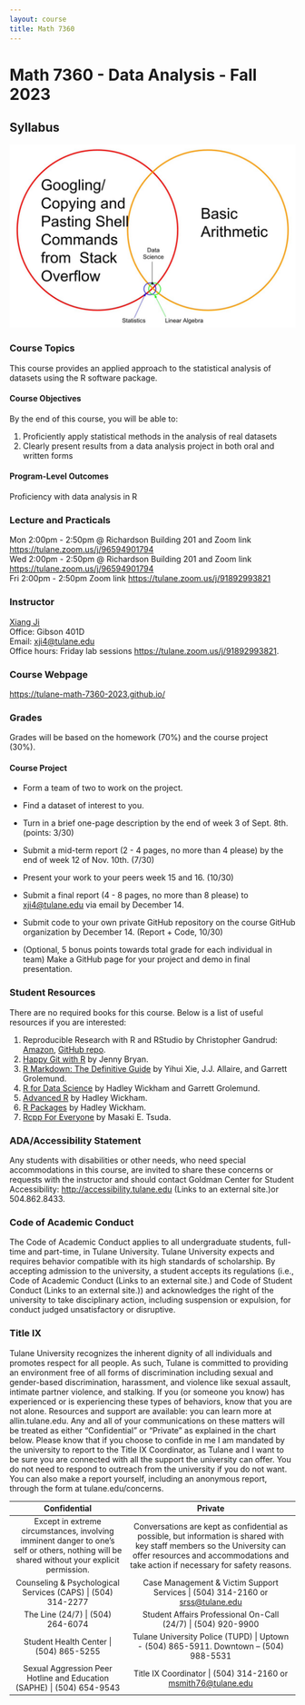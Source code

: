 ```yaml
---
layout: course
title: Math 7360
---
```


# Math 7360 - Data Analysis - Fall 2023

## Syllabus


![Data Science Joke](./DS_joke.jpeg)

### Course Topics

This course provides an applied approach to the statistical analysis of datasets using the R software package.

#### Course Objectives

By the end of this course, you will be able to:

1. Proficiently apply statistical methods in the analysis of real datasets
2. Clearly present results from a data analysis project in both oral and written forms

#### Program-Level Outcomes

Proficiency with data analysis in R


### Lecture and Practicals

Mon 2:00pm - 2:50pm @ Richardson Building 201 and Zoom link <https://tulane.zoom.us/j/96594901794> <br>
Wed 2:00pm - 2:50pm @ Richardson Building 201 and Zoom link <https://tulane.zoom.us/j/96594901794> <br>
Fri 2:00pm - 2:50pm Zoom link <https://tulane.zoom.us/j/91892993821> <br>

### Instructor

[Xiang Ji](https://sse.tulane.edu/math/faculty/ji)<br>
Office: Gibson 401D<br>
Email: <xji4@tulane.edu><br>
Office hours: Friday lab sessions <https://tulane.zoom.us/j/91892993821>.

### Course Webpage

<https://tulane-math-7360-2023.github.io/>

### Grades

Grades will be based on the homework (70%) and the course project (30%).

#### Course Project

- Form a team of two to work on the project.

- Find a dataset of interest to you.

- Turn in a brief one-page description by the end of week 3 of Sept. 8th. (points: 3/30)

- Submit a mid-term report (2 - 4 pages, no more than 4 please) by the end of week 12 of Nov. 10th. (7/30)

- Present your work to your peers week 15 and 16. (10/30)

- Submit a final report (4 - 8 pages, no more than 8 please) to <xji4@tulane.edu> via email by December 14.

- Submit code to your own private GitHub repository on the course GitHub organization by December 14. (Report + Code, 10/30)

- (Optional, 5 bonus points towards total grade for each individual in team) Make a GitHub page for your project and demo in final presentation.

### Student Resources

There are no required books for this course.  Below is a list of useful resources if you are interested:

1. Reproducible Research with R and RStudio by Christopher Gandrud: [Amazon](https://www.amazon.com/Reproducible-Research-Studio-Second-Chapman/dp/1498715370/ref=dp_ob_title_bk), [GitHub repo](https://github.com/christophergandrud/Rep-Res-Book).
2. [Happy Git with R](https://happygitwithr.com/) by Jenny Bryan.
3. [R Markdown: The Definitive Guide](https://bookdown.org/yihui/rmarkdown/) by Yihui Xie, J.J. Allaire, and Garrett Grolemund.
4. [R for Data Science](https://r4ds.had.co.nz/) by Hadley Wickham and Garrett Grolemund.
5. [Advanced R](http://adv-r.had.co.nz/) by Hadley Wickham.
6. [R Packages](http://r-pkgs.had.co.nz/) by Hadley Wickham.
7. [Rcpp For Everyone](https://teuder.github.io/rcpp4everyone_en/) by Masaki E. Tsuda.


### ADA/Accessibility Statement

Any students with disabilities or other needs, who need special accommodations in this course, are invited to share these concerns or requests with the instructor and should contact Goldman Center for Student Accessibility: http://accessibility.tulane.edu  (Links to an external site.)or 504.862.8433.

### Code of Academic Conduct

The Code of Academic Conduct applies to all undergraduate students, full-time and part-time, in Tulane University. Tulane University expects and requires behavior compatible with its high standards of scholarship. By accepting admission to the university, a student accepts its regulations (i.e., Code of Academic Conduct (Links to an external site.) and Code of Student Conduct (Links to an external site.)) and acknowledges the right of the university to take disciplinary action, including suspension or expulsion, for conduct judged unsatisfactory or disruptive.

### Title IX

Tulane University recognizes the inherent dignity of all individuals and promotes respect for all people. As such, Tulane is committed to providing an environment free of all forms of discrimination including sexual and gender-based discrimination, harassment, and violence like sexual assault, intimate partner violence, and stalking. If you (or someone you know) has experienced or is experiencing these types of behaviors, know that you are not alone. Resources and support are available: you can learn more at allin.tulane.edu.  Any and all of your communications on these matters will be treated as either “Confidential” or “Private” as explained in the chart below. Please know that if you choose to confide in me I am mandated by the university to report to the Title IX Coordinator, as Tulane and I want to be sure you are connected with all the support the university can offer. You do not need to respond to outreach from the university if you do not want. You can also make a report yourself, including an anonymous report, through the form at tulane.edu/concerns.

|Confidential | Private |
|:-----------:|:-------:|
|Except in extreme circumstances, involving imminent danger to one’s self or others, nothing will be shared without your explicit permission.| Conversations are kept as confidential as possible, but information is shared with key staff members so the University can offer resources and accommodations and take action if necessary for safety reasons.|
|Counseling & Psychological Services (CAPS) \| (504) 314-2277 | Case Management & Victim Support Services \| (504) 314-2160 or srss@tulane.edu|
|The Line (24/7) \| (504) 264-6074| Student Affairs Professional On-Call (24/7) \| (504) 920-9900|
|Student Health Center \| (504) 865-5255| Tulane University Police (TUPD) \| Uptown - (504) 865-5911.  Downtown – (504) 988-5531|
|Sexual Aggression Peer Hotline and Education (SAPHE) \| (504) 654-9543| Title IX Coordinator \| (504) 314-2160 or msmith76@tulane.edu|

